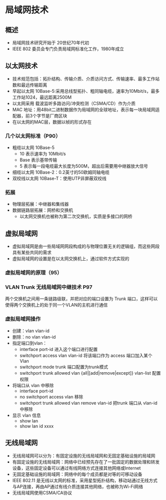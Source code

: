 # 局域网技术

## 概述
* 局域网技术研究开始于 20世纪70年代初
* IEEE 802 委员会专门负责局域网标准化工作，1980年成立
## 以太网技术
* 技术规范包括：拓扑结构、传输介质、介质访问方式、传输速率、最多工作站数和最远传输距离
* 早起以太网 10Base-5:采用总线型拓扑、粗同轴电缆，速率为10Mbit/s，最多工作站1024，最远距离2500M
* 以太网采用 载波监听多路访问/冲突检测（CSMA/CD）作为介质
* MAC 地址：用48bit二进制数据作为局域网的全球地址，表示每一块局域网适配器，前3个字节是厂商区块
* 在以太网的MAC层，数据以帧的形式存在


### 几个以太网标准（P90）
* 粗缆以太网 10Base-5
    * 10 表示速率为 10Mbit/s
    * Base 表示基带传输
    * 5 表示每一段电缆最大长度为500M，超出后需要用中继器放大信号
* 细缆以太网 10Base-2：0.2英寸的50欧姆同轴电缆
* 双绞线以太网 10Base-T：使用UTP非屏蔽双绞线

### 拓展
* 物理层拓展：中继器和集线器
* 数据链路层拓展：网桥和交换机
    * 以太网交换机也被称为第二次交换机，实质是多接口的网桥

## 虚拟局域网
* 虚拟局域网是由一些局域网网段构成的与物理位置无关的逻辑组，而这些网段具有某些共同的需求
* 虚拟局域网的设置是在以太网交换机上，通过软件方式实现的
### 虚拟局域网的原理（95）
### VLAN Trunk 无线局域网中继技术 P97
两个交换机之间用一条链路级联，并把对应的端口设置为 Trunk 端口，这样可以使得两个交换机上的处于同一个VLAN的主机进行通信
### 虚拟局域网操作
* 创建：vlan vlan-id
* 删除：no vlan vlan-id
* 指定端口到vlan：
    * interface port-id 进入这个端口进行配置
    * switchport access vlan vlan-id 将该端口作为 access 端口加入某个Vlan 
    * switchport mode trunk 端口配置为trunk模式
    * switchport trunk allowed vlan {all|[add|remove|except]} vlan-list 配置权限
* 将端口从 vlan 中移除
    * interface port-id
    * no switchport access vlan 移除
    * switchport trunk allowed vlan remove vlan-id 把trunk 端口从 vlan-id 中移除
* 显示 vlan 信息
    * show lan
    * show lan id xxxx
## 无线局域网
* 无线局域网可以分为：有固定设施的无线局域网和无固定基础设施的局域网
* 有固定设施的无线局域网：网络中已经预先存在了一批固定的数据处理和转发设备，这些固定设备可以通过有线网络方式连接其他网络或Internet
* 无固定基础设施的局域网：网络中的每个成员都是对等的可移动设备
* IEEE 802.11 是无线以太网的标准，采用星型拓扑结构，移动站通过无线方式与AP连接，再由AP通过有线介质连接其他网络，也被称为Wi-Fi网络
* 无线局域网使用CSMA/CA协议

